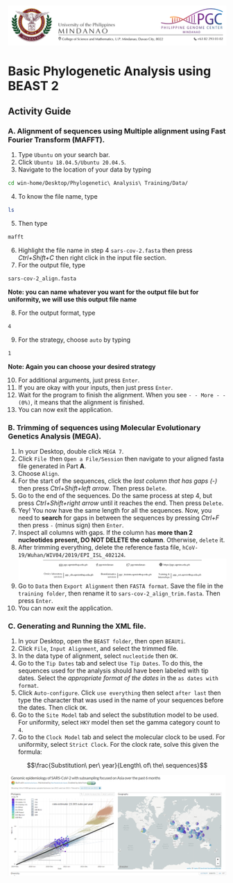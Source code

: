 ![header](header.png)
# Basic Phylogenetic Analysis using BEAST 2
## Activity Guide
### A. Alignment of sequences using Multiple alignment using Fast Fourier Transform (MAFFT). 
1. Type `Ubuntu` on your search bar.
2. Click `Ubuntu 18.04.5/Ubuntu 20.04.5`.
3. Navigate to the location of your data by typing 
```bash
cd win-home/Desktop/Phylogenetic\ Analysis\ Training/Data/
```
4. To know the file name, type 
```bash
ls
```
5. Then type
```bash
mafft
```
6. Highlight the file name in step 4 `sars-cov-2.fasta` then press _Ctrl+Shift+C_ then right click in the input file section.
7. For the output file, type
```bash
sars-cov-2_align.fasta
```
**Note: you can name whatever you want for the output file but for uniformity, we will use this output file name**

8. For the output format, type
```bash
4
```
9. For the strategy, choose `auto` by typing 
```bash
1
```
**Note: Again you can choose your desired strategy**

10. For additional arguments, just press `Enter`.
11. If you are okay with your inputs, then just press `Enter`.
12. Wait for the program to finish the alignment. When you see `- - More - - (0%)`, it means that the alignment is finished.
13. You can now exit the application.

### B. Trimming of sequences using Molecular Evolutionary Genetics Analysis (MEGA).
1. In your Desktop, double click `MEGA 7`.
2. Click `File `then `Open a File/Session` then navigate to your aligned fasta file generated in Part **A**.
3. Choose `Align`.
4. For the start of the sequences, click the _last column that has gaps (-)_ then press _Ctrl+Shift+left arrow_. Then press `Delete`. 
5. Go to the end of the sequences. Do the same process at step 4, but press _Ctrl+Shift+right arrow_ until it reaches the end. Then press `Delete`.
6. Yey! You now have the same length for all the sequences. Now, you need to **search** for gaps in between the sequences by pressing _Ctrl+F_ then press `-` (minus sign) then `Enter`.
7. Inspect all columns with gaps. If the column has **more than 2 nucleotides present, DO NOT DELETE the column**. Otherwise, `delete` it.
8. After trimming everything, delete the reference fasta file, `hCoV-19/Wuhan/WIV04/2019/EPI_ISL_402124`.
![footer](footer.png)
9. Go to `Data` then `Export Alignment` then `FASTA format`. Save the file in the `training folder`, then rename it to `sars-cov-2_align_trim.fasta`. Then press `Enter`.
10. You can now exit the application.

### C. Generating and Running the XML file.
1. In your Desktop, open the `BEAST folder`, then open `BEAUti`.
2. Click `File`, `Input Alignment`, and select the trimmed file.
3. In the data type of alignment, select `nucleotide` then `OK`.
4. Go to the `Tip Dates` tab and select `Use Tip Dates`. To do this, the sequences used for the analysis should have been labeled with tip dates. Select the _appropriate format of the dates_ in the `as dates with format`. 
5. Click `Auto-configure`. Click `use everything` then select `after last` then type the character that was used in the name of your sequences before the dates. Then click `OK`.
6. Go to the `Site Model` tab and select the substitution model to be used. For uniformity, select `HKY` model then set the gamma category count to `4`.
7. Go to the `Clock Model` tab and select the molecular clock to be used. For uniformity, select `Strict Clock`. For the clock rate, solve this given the formula:
```math
\frac{Substitution\ per\ year}{Length\ of\ the\ sequences}
```
![nextstrain](nexstrain.png)














